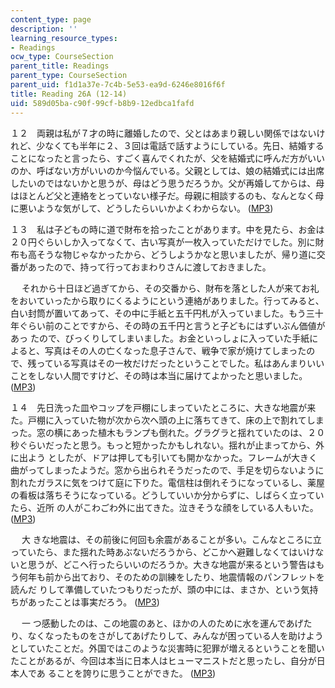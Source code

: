 ```yaml
---
content_type: page
description: ''
learning_resource_types:
- Readings
ocw_type: CourseSection
parent_title: Readings
parent_type: CourseSection
parent_uid: f1d1a37e-7c4b-5e53-ea9d-6246e8016f6f
title: Reading 26A (12-14)
uid: 589d05ba-c90f-99cf-b8b9-12edbca1fafd
---
```


１２　両親は私が７才の時に離婚したので、父とはあまり親しい関係ではないけれど、少なくても半年に２、３回は電話で話すようにしている。先日、結婚することになったと言ったら、すごく喜んでくれたが、父を結婚式に呼んだ方がいいのか、呼ばない方がいいのか今悩んでいる。父親としては、娘の結婚式には出席 したいのではないかと思うが、母はどう思うだろうか。父が再婚してからは、母はほとんど父と連絡をとっていない様子だ。母親に相談するのも、なんとなく母に悪いような気がして、どうしたらいいかよくわからない。 ([MP3](/ans7870/21f/21f.505/f05/audio/Lesson26A-12.mp3))

１３　私は子どもの時に道で財布を拾ったことがあります。中を見たら、お金は２０円ぐらいしか入ってなくて、古い写真が一枚入っていただけでした。別に財布も高そうな物じゃなかったから、どうしようかなと思いましたが、帰り道に交番があったので、持って行っておまわりさんに渡しておきました。

　 それから十日ほど過ぎてから、その交番から、財布を落とした人が来てお礼をおいていったから取りにくるようにという連絡がありました。行ってみると、白い封筒が置いてあって、その中に手紙と五千円札が入っていました。もう三十年ぐらい前のことですから、その時の五千円と言うと子どもにはずいぶん価値があっ たので、びっくりしてしまいました。お金といっしょに入っていた手紙によると、写真はその人の亡くなった息子さんで、戦争で家が焼けてしまったので、残っている写真はその一枚だけだったということでした。私はあんまりいいことをしない人間ですけど、その時は本当に届けてよかったと思いました。 ([MP3](/ans7870/21f/21f.505/f05/audio/Lesson26A-13.mp3))

１４　先日洗った皿やコップを戸棚にしまっていたところに、大きな地震が来た。戸棚に入っていた物が次から次へ頭の上に落ちてきて、床の上で割れてしまった。窓の横にあった植木もランプも倒れた。グラグラと揺れていたのは、２０秒ぐらいだったと思う。もっと短かったかもしれない。揺れが止まってから、外に出よう としたが、ドアは押しても引いても開かなかった。フレームが大きく曲がってしまったようだ。窓から出られそうだったので、手足を切らないように割れたガラスに気をつけて庭に下りた。電信柱は倒れそうになっているし、薬屋の看板は落ちそうになっている。どうしていいか分からずに、しばらく立っていたら、近所 の人がこわごわ外に出てきた。泣きそうな顔をしている人もいた。 ([MP3](/ans7870/21f/21f.505/f05/audio/Lesson26A-14.1.mp3))

　 大 きな地震は、その前後に何回も余震があることが多い。こんなところに立っていたら、また揺れた時あぶないだろうから、どこかへ避難しなくてはいけないと思うが、どこへ行ったらいいのだろうか。大きな地震が来るという警告はもう何年も前から出ており、そのための訓練をしたり、地震情報のパンフレットを読んだ りして準備していたつもりだったが、頭の中には、まさか、という気持ちがあったことは事実だろう。 ([MP3](/ans7870/21f/21f.505/f05/audio/Lesson26A-14.2.mp3))

　 一 つ感動したのは、この地震のあと、ほかの人のために水を運んであげたり、なくなったものをさがしてあげたりして、みんなが困っている人を助けようとしていたことだ。外国ではこのような災害時に犯罪が増えるということを聞いたことがあるが、今回は本当に日本人はヒューマニストだと思ったし、自分が日本人であ ることを誇りに思うことができた。 ([MP3](/ans7870/21f/21f.505/f05/audio/Lesson26A-14.3.mp3))
